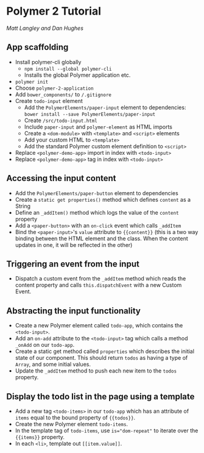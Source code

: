 # Polymer 2 Tutorial

_Matt Langley and Dan Hughes_

## App scaffolding

- Install polymer-cli globally
	- `npm install --global polymer-cli`
	- Installs the global Polymer application etc.
- `polymer init`
- Choose `polymer-2-application`
- Add `bower_components/` to `/.gitignore`
- Create `todo-input` element
	- Add the `PolymerElements/paper-input` element to dependencies: `bower install --save PolymerElements/paper-input`
	- Create `/src/todo-input.html`
	- Include `paper-input` and `polymer-element` as HTML imports
	- Create a `<dom-module>` with `<template>` and `<script>` elements
	- Add your custom HTML to `<template>`
	- Add the standard Polymer custom element definition to `<script>`
- Replace `<polymer-demo-app>` import in index with `<todo-input>`
- Replace `<polymer-demo-app>` tag in index with `<todo-input>`

## Accessing the input content

- Add the `PolymerElements/paper-button` element to dependencies
- Create a `static get properties()` method which defines `content` as a String
- Define an `_addItem()` method which logs the value of the `content` property
- Add a `<paper-button>` with an `on-click` event which calls `_addItem`
- Bind the `<paper-input>`'s `value` attribute to `{{content}}` (this is a two way binding between the HTML element and the class. When the content updates in one, it will be reflected in the other)

## Triggering an event from the input

- Dispatch a custom event from the `_addItem` method which reads the content property and calls `this.dispatchEvent` with a new Custom Event.

## Abstracting the input functionality

- Create a new Polymer element called `todo-app`, which contains the `<todo-input>`.
- Add an `on-add` attribute to the `<todo-input>` tag which calls a method `_onAdd` on our `todo-app`.
- Create a static get method called `properties` which describes the initial state of our component. This should return `todos` as having a type of `Array`, and some initial values.
- Update the `_addItem` method to push each new item to the `todos` property.

## Display the todo list in the page using a template

- Add a new tag `<todo-items>` in our `todo-app` which has an attribute of `items` equal to the bound property of `{{todos}}`.
- Create the new Polymer element `todo-items`.
- In the template tag of `todo-items`, use `is="dom-repeat"` to iterate over the `{{items}}` property.
- In each `<li>`, template out `[[item.value]]`.
